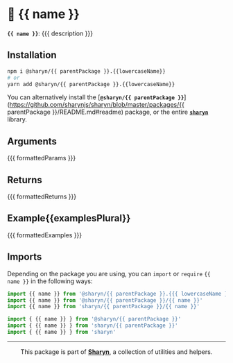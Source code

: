# 🌹 {{ name }}

**`{{ name }}`**: {{{ description }}}

## Installation

```sh
npm i @sharyn/{{ parentPackage }}.{{lowercaseName}}
# or
yarn add @sharyn/{{ parentPackage }}.{{lowercaseName}}
```

You can alternatively install the [**`@sharyn/{{ parentPackage }}`**](https://github.com/sharynjs/sharyn/blob/master/packages/{{ parentPackage }}/README.md#readme) package, or the entire [**`sharyn`**](https://github.com/sharynjs/sharyn) library.

## Arguments

{{{ formattedParams }}}

## Returns

{{{ formattedReturns }}}

## Example{{examplesPlural}}

{{{ formattedExamples }}}

## Imports

Depending on the package you are using, you can `import` or `require` `{{ name }}` in the following ways:

```js
import {{ name }} from '@sharyn/{{ parentPackage }}.{{{ lowercaseName }}}'
import {{ name }} from '@sharyn/{{ parentPackage }}/{{ name }}'
import {{ name }} from 'sharyn/{{ parentPackage }}/{{ name }}'

import { {{ name }} } from '@sharyn/{{ parentPackage }}'
import { {{ name }} } from 'sharyn/{{ parentPackage }}'
import { {{ name }} } from 'sharyn'
```

<hr />

<p align="center">
  This package is part of <a href="https://github.com/sharynjs/sharyn"><b>Sharyn</b></a>, a collection of utilities and helpers.
</p>
